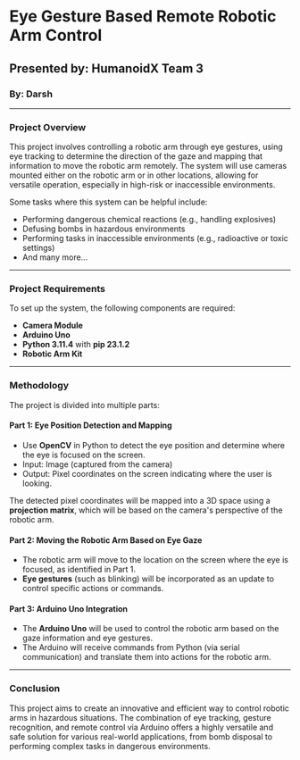 # Eye Gesture Based Remote Robotic Arm Control

## Presented by: **HumanoidX Team 3**  
### By: **Darsh**

---

### Project Overview

This project involves controlling a robotic arm through eye gestures, using eye tracking to determine the direction of the gaze and mapping that information to move the robotic arm remotely. The system will use cameras mounted either on the robotic arm or in other locations, allowing for versatile operation, especially in high-risk or inaccessible environments.

Some tasks where this system can be helpful include:
- Performing dangerous chemical reactions (e.g., handling explosives)
- Defusing bombs in hazardous environments
- Performing tasks in inaccessible environments (e.g., radioactive or toxic settings)
- And many more...

---

### Project Requirements

To set up the system, the following components are required:
- **Camera Module** 
- **Arduino Uno**
- **Python 3.11.4** with **pip 23.1.2**
- **Robotic Arm Kit**

---

### Methodology

The project is divided into multiple parts:

#### Part 1: Eye Position Detection and Mapping
- Use **OpenCV** in Python to detect the eye position and determine where the eye is focused on the screen.
- Input: Image (captured from the camera)
- Output: Pixel coordinates on the screen indicating where the user is looking.

The detected pixel coordinates will be mapped into a 3D space using a **projection matrix**, which will be based on the camera's perspective of the robotic arm.

#### Part 2: Moving the Robotic Arm Based on Eye Gaze
- The robotic arm will move to the location on the screen where the eye is focused, as identified in Part 1.
- **Eye gestures** (such as blinking) will be incorporated as an update to control specific actions or commands.

#### Part 3: Arduino Uno Integration
- The **Arduino Uno** will be used to control the robotic arm based on the gaze information and eye gestures.
- The Arduino will receive commands from Python (via serial communication) and translate them into actions for the robotic arm.

---

### Conclusion

This project aims to create an innovative and efficient way to control robotic arms in hazardous situations. The combination of eye tracking, gesture recognition, and remote control via Arduino offers a highly versatile and safe solution for various real-world applications, from bomb disposal to performing complex tasks in dangerous environments.